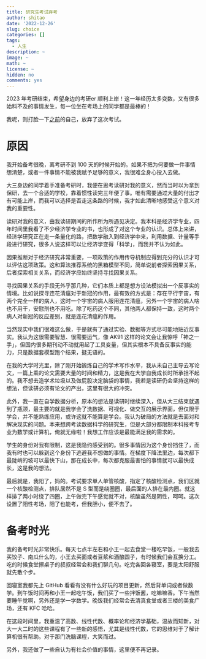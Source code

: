 ```yaml
---
title: 研究生考试弃考
author: shitao
date: '2022-12-26'
slug: choice
categories: []
tags:
  - 人生
description: ~
image: ~
math: ~
license: ~
hidden: no
comments: yes
---
```


2023 年考研结束，希望身边的考研er 顺利上岸！这一年经历太多变数，又有很多始料不及的事情发生，每一位坐在考场上的同学都是最棒的！

我呢，则打脸一下<a class="link" href="/life/plan/#考研本校">之前</a>的自己，放弃了这次考试。

# 原因

我开始备考很晚，离考研不到 100 天的时候开始的。如果不把为何要做一件事情想清楚，或者一件事情不能被我赋予足够的意义，我很难全身心投入去做。

大三身边的同学着手准备考研时，我便在思考读研对我的意义，然而当时以为拿到保研，去一个合适的学校，靠着惯性读完三年便了事。唯有需要通过大量的付出才有可能上岸，而我可以选择是否走这条路的时候，我才如此清晰地感受这个意义对我的重要性。

读研对我的意义，由我读研期间的所作所为所遇见决定。我本科是经济学专业，四年时间里我看了不少经济学专业的书，也形成了对这个专业的认识。总体上来讲，经济学研究正在走一条量化的路，把数学融入到经济学中来，利用数据、计量等手段进行研究，很多人说这样可以让经济学变得「科学」，而我并不认为如此。

因果推断对于经济研究非常重要，一项政策的作用传导机制应得到充分的认识才可以评估这项政策。这和算法推荐系统的黑箱模型不同，简单说前者探索因果关系，后者探索相关关系，而经济学应始终坚持寻找因果关系。

寻找因果关系的手段无外乎那几种，它们本质上都是想方设法模拟出一个反事实的情境。比如说探寻连花清瘟对于新冠的作用，最有效的方式是：存在平行宇宙，有两个完全一样的病人，这时一个宇宙的病人服用连花清瘟，另外一个宇宙的病人啥也不用干，安慰剂也不用吃。除了吃药这个不同，其他两人都保持一致，这时两个病人对新冠的反应差别，就是连花清瘟的作用。

当然现实中我们很难这么做，于是就有了通过实验、数据等方式尽可能地贴近反事实。我认为这很需要智慧、很需要运气，像 AK91 这样的论文会让我惊呼「神之一手」，但国内很多期刊动不动就用起了工具变量，但其实根本不具备反事实的能力，只是数据套模型跑个结果，挺无语的。

在我的大学时光里，除了刚开始锻炼自己的学术写作水平，我从未自己主导去写论文，一篇上乘的论文需要大量的时间和精力，这是我在大学自我成长时所承担不起的。我不想去造学术垃圾以及做屁股决定脑袋的事情，我若是读研仍会坚持这样的想法，但读研必须有论文的产出，这里有很大的冲突。

此外，我一直在自学数据分析，原本的想法是读研时继续深入，但从大三结束就遇到了瓶颈，最主要的就是我学会了洗数据、可视化、做交互的展示界面，但仅限于学会，并不能熟练应用，或许这就不能算是学会。我认为破局的方法就是去面对和解决现实的问题。本来想跨考读数据科学的研究生，但是大部分都限制本科报考专业为数学或计算机，俺就无缘啦！我想工作应该是最能满足我的需求的。

学生的身份对我有限制，这是我隐约感受到的。很多事情因为这个身份挡住了，而我有时也可以躲到这个身份下逃避我不想做的事情。在梯度下降法里边，每次都下最陡峭的坡可以最快下山，那在成长中，每次都克服最害怕的事情就可以最快成长，这是我的想法。

最后就是，我阳了，妈的。考试要求单人单管核酸，指定了核酸检测点，我们区就一个核酸检测点，排队居然不是 S 型而是绕圈圈，最后面的人排在最内圈。就这样排了两小时绕了四圈，上午做完下午感觉就不对，核酸虽然是阴性，呵呵。这次设置了阳性考场，阳了也能考，但我胆小，便不去了。

# 备考时光

我的备考时光非常快乐。每天七点半左右和小王一起去食堂一楼吃早饭，一般我去买饺子、南瓜什么的，小王去买面或者豆浆和酒酿圆子，有时候我们会互换分工。吃的时候食堂擦桌子的叔叔经常会和我们聊几句。吃完各回各寝室，要是太阳舒服就先散个步。

回寝室我都先上 GitHub 看看有没有什么好玩的项目更新，然后背单词或者做数学。到午饭时间再和小王一起吃午饭，我们买了一些拌饭酱，吃嘛嘛香。下午当然要睡午觉啊，另外还是学一学数学。晚饭我们经常会去清真食堂或者三楼的美食广场，还有 KFC 哈哈。

在这段时间里，我重温了高数、线性代数、概率论和经济学基础，温故而知新，对大一大二时的这些课程有了一些新的感悟，尤其是线性代数，它的思维对于了解计算机很有帮助。对于那门洗脑课程，大笑而过。

另外，我还做了一些自认为有社会价值的事情，这里便不再记录。
